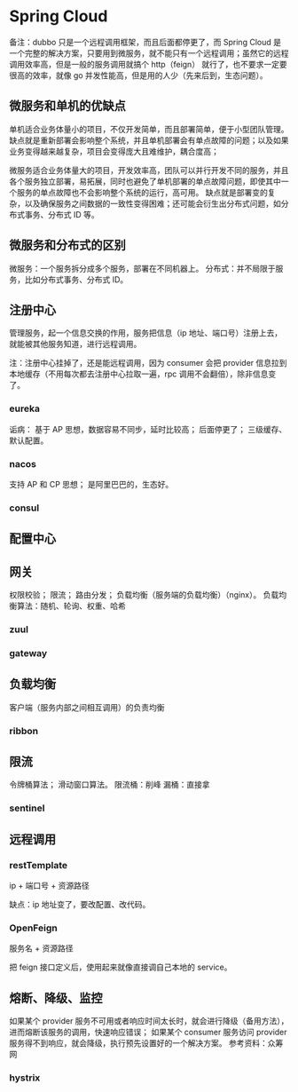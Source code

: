 # Spring Cloud


备注：dubbo 只是一个远程调用框架，而且后面都停更了，而 Spring Cloud 是一个完整的解决方案，只要用到微服务，就不能只有一个远程调用；虽然它的远程调用效率高，但是一般的服务调用就搞个 http（feign） 就行了，也不要求一定要很高的效率，就像 go 并发性能高，但是用的人少（先来后到，生态问题）。

## 微服务和单机的优缺点

单机适合业务体量小的项目，不仅开发简单，而且部署简单，便于小型团队管理。
缺点就是重新部署会影响整个系统，并且单机部署会有单点故障的问题；以及如果业务变得越来越复杂，项目会变得庞大且难维护，耦合度高；

微服务适合业务体量大的项目，开发效率高，团队可以并行开发不同的服务，并且各个服务独立部署，易拓展，同时也避免了单机部署的单点故障问题，即使其中一个服务的单点故障也不会影响整个系统的运行，高可用。
缺点就是部署变的复杂，以及确保服务之间数据的一致性变得困难；还可能会衍生出分布式问题，如分布式事务、分布式 ID 等。

## 微服务和分布式的区别

微服务：一个服务拆分成多个服务，部署在不同机器上。
分布式：并不局限于服务，比如分布式事务、分布式 ID。

## 注册中心

管理服务，起一个信息交换的作用，服务把信息（ip 地址、端口号）注册上去，就能被其他服务知道，进行远程调用。

注：注册中心挂掉了，还是能远程调用，因为 consumer 会把 provider 信息拉到本地缓存（不用每次都去注册中心拉取一遍，rpc 调用不会翻倍），除非信息变了。

### eureka

诟病：
基于 AP 思想，数据容易不同步，延时比较高；
后面停更了；
三级缓存、默认配置。

### nacos

支持 AP 和 CP 思想；
是阿里巴巴的，生态好。

### consul

## 配置中心

## 网关

权限校验；
限流；
路由分发；
负载均衡（服务端的负载均衡）（nginx）。
负载均衡算法：随机、轮询、权重、哈希

### zuul

### gateway

## 负载均衡

客户端（服务内部之间相互调用）的负责均衡

### ribbon

## 限流

令牌桶算法；
滑动窗口算法。
限流桶：削峰
漏桶：直接拿

### sentinel

## 远程调用

### restTemplate

ip + 端口号 + 资源路径

缺点：ip 地址变了，要改配置、改代码。

### OpenFeign

服务名 + 资源路径

把 feign 接口定义后，使用起来就像直接调自己本地的 service。

## 熔断、降级、监控

如果某个 provider 服务不可用或者响应时间太长时，就会进行降级（备用方法），进而熔断该服务的调用，快速响应错误；
如果某个 consumer 服务访问 provider 服务得不到响应，就会降级，执行预先设置好的一个解决方案。
参考资料：众筹网

### hystrix

